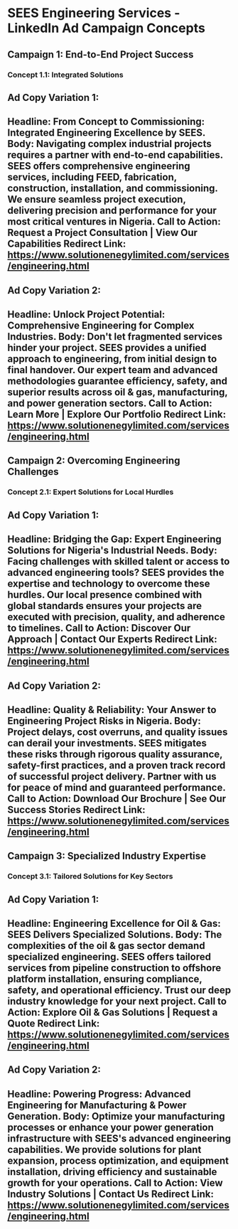 # SEES Engineering Services - LinkedIn Ad Campaign Concepts

## Campaign 1: End-to-End Project Success

### Concept 1.1: Integrated Solutions

**Ad Copy Variation 1:**
---
**Headline:** From Concept to Commissioning: Integrated Engineering Excellence by SEES.
**Body:** Navigating complex industrial projects requires a partner with end-to-end capabilities. SEES offers comprehensive engineering services, including FEED, fabrication, construction, installation, and commissioning. We ensure seamless project execution, delivering precision and performance for your most critical ventures in Nigeria.
**Call to Action:** Request a Project Consultation | View Our Capabilities
**Redirect Link:** https://www.solutionenegylimited.com/services/engineering.html
---

**Ad Copy Variation 2:**
---
**Headline:** Unlock Project Potential: Comprehensive Engineering for Complex Industries.
**Body:** Don't let fragmented services hinder your project. SEES provides a unified approach to engineering, from initial design to final handover. Our expert team and advanced methodologies guarantee efficiency, safety, and superior results across oil & gas, manufacturing, and power generation sectors.
**Call to Action:** Learn More | Explore Our Portfolio
**Redirect Link:** https://www.solutionenegylimited.com/services/engineering.html
---

## Campaign 2: Overcoming Engineering Challenges

### Concept 2.1: Expert Solutions for Local Hurdles

**Ad Copy Variation 1:**
---
**Headline:** Bridging the Gap: Expert Engineering Solutions for Nigeria's Industrial Needs.
**Body:** Facing challenges with skilled talent or access to advanced engineering tools? SEES provides the expertise and technology to overcome these hurdles. Our local presence combined with global standards ensures your projects are executed with precision, quality, and adherence to timelines.
**Call to Action:** Discover Our Approach | Contact Our Experts
**Redirect Link:** https://www.solutionenegylimited.com/services/engineering.html
---

**Ad Copy Variation 2:**
---
**Headline:** Quality & Reliability: Your Answer to Engineering Project Risks in Nigeria.
**Body:** Project delays, cost overruns, and quality issues can derail your investments. SEES mitigates these risks through rigorous quality assurance, safety-first practices, and a proven track record of successful project delivery. Partner with us for peace of mind and guaranteed performance.
**Call to Action:** Download Our Brochure | See Our Success Stories
**Redirect Link:** https://www.solutionenegylimited.com/services/engineering.html
---

## Campaign 3: Specialized Industry Expertise

### Concept 3.1: Tailored Solutions for Key Sectors

**Ad Copy Variation 1:**
---
**Headline:** Engineering Excellence for Oil & Gas: SEES Delivers Specialized Solutions.
**Body:** The complexities of the oil & gas sector demand specialized engineering. SEES offers tailored services from pipeline construction to offshore platform installation, ensuring compliance, safety, and operational efficiency. Trust our deep industry knowledge for your next project.
**Call to Action:** Explore Oil & Gas Solutions | Request a Quote
**Redirect Link:** https://www.solutionenegylimited.com/services/engineering.html
---

**Ad Copy Variation 2:**
---
**Headline:** Powering Progress: Advanced Engineering for Manufacturing & Power Generation.
**Body:** Optimize your manufacturing processes or enhance your power generation infrastructure with SEES's advanced engineering capabilities. We provide solutions for plant expansion, process optimization, and equipment installation, driving efficiency and sustainable growth for your operations.
**Call to Action:** View Industry Solutions | Contact Us
**Redirect Link:** https://www.solutionenegylimited.com/services/engineering.html
---
